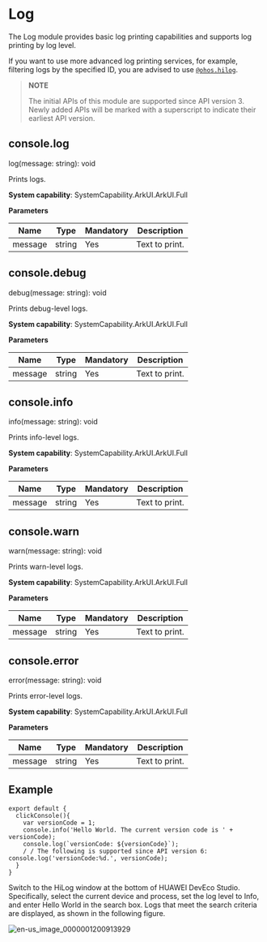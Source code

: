# Log

The Log module provides basic log printing capabilities and supports log printing by log level.

If you want to use more advanced log printing services, for example, filtering logs by the specified ID, you are advised to use [`@ohos.hilog`](js-apis-hilog.md).

> **NOTE**
>
> The initial APIs of this module are supported since API version 3. Newly added APIs will be marked with a superscript to indicate their earliest API version.


## console.log

log(message: string): void

Prints logs.

**System capability**: SystemCapability.ArkUI.ArkUI.Full

**Parameters**

| Name    | Type    | Mandatory  | Description         |
| ------- | ------ | ---- | ----------- |
| message | string | Yes   | Text to print.|


## console.debug

debug(message: string): void

Prints debug-level logs.

**System capability**: SystemCapability.ArkUI.ArkUI.Full

**Parameters**

| Name    | Type    | Mandatory  | Description         |
| ------- | ------ | ---- | ----------- |
| message | string | Yes   | Text to print.|


## console.info

info(message: string): void

Prints info-level logs.

**System capability**: SystemCapability.ArkUI.ArkUI.Full

**Parameters**

| Name    | Type    | Mandatory  | Description         |
| ------- | ------ | ---- | ----------- |
| message | string | Yes   | Text to print.|


## console.warn

warn(message: string): void

Prints warn-level logs.

**System capability**: SystemCapability.ArkUI.ArkUI.Full

**Parameters**

| Name    | Type    | Mandatory  | Description         |
| ------- | ------ | ---- | ----------- |
| message | string | Yes   | Text to print.|


## console.error

error(message: string): void

Prints error-level logs.

**System capability**: SystemCapability.ArkUI.ArkUI.Full

**Parameters**

| Name    | Type    | Mandatory  | Description         |
| ------- | ------ | ---- | ----------- |
| message | string | Yes   | Text to print.|


## Example

```
export default {    
  clickConsole(){        
    var versionCode = 1;        
    console.info('Hello World. The current version code is ' + versionCode);        
    console.log(`versionCode: ${versionCode}`);        
    / / The following is supported since API version 6: console.log('versionCode:%d.', versionCode);   
  }
}
```

Switch to the HiLog window at the bottom of HUAWEI DevEco Studio. Specifically, select the current device and process, set the log level to Info, and enter Hello World in the search box. Logs that meet the search criteria are displayed, as shown in the following figure.

![en-us_image_0000001200913929](figures/en-us_image_0000001200913929.png)
